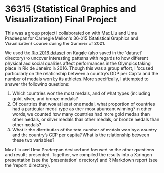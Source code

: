# 36315 (Statistical Graphics and Visualization) Final Project

This was a group project I collaborated on with Max Liu and Uma Pradeepan for Carnegie Mellon's 36-315 (Statistical Graphics and Visualization) course during the Summer of 2021. 

We used the [Rio 2016 dataset](https://www.kaggle.com/datasets/rio2016/olympic-games) on Kaggle (also saved in the 'dataset' directory) to uncover interesting patterns with regards to how different physical and social qualities affect performances in the Olympics taking place in Rio de Janeiro in 2016. Though this was a group effort, I focused particularly on the relationship between a country’s GDP per Capita and the number of medals won by its athletes. More specifically, I attempted to answer the following questions:

1) Which countries won the most medals, and of what types (including gold, silver, and bronze medals?
2) Of countries that won at least one medal, what proportion of countries had a particular medal type as their most abundant winning? In other words, we counted how many countries had more gold medals than other medals, or silver medals than other medals, or bronze medals than other medals?
3) What is the distribution of the total number of medals won by a country and the country’s GDP per capita? What is the relationship between these two variables?

Max Liu and Uma Pradeepan devised and focused on the other questions and results presented. Together, we compiled the results into a Xaringen presentation (see the 'presentation' directory) and R Markdown report (see the 'report' directory).   
